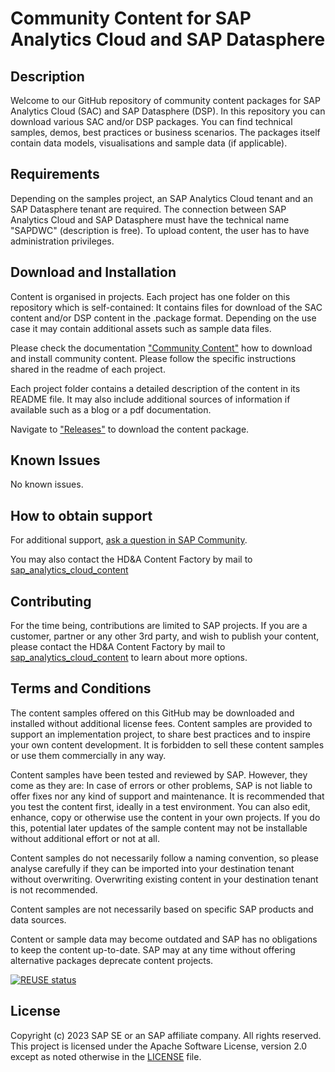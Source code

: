 # Community Content for SAP Analytics Cloud and SAP Datasphere

<!--- Register repository https://api.reuse.software/register, then add REUSE badge:
[![REUSE status](https://api.reuse.software/badge/github.com/SAP-samples/REPO-NAME)](https://api.reuse.software/info/github.com/SAP-samples/REPO-NAME)
-->

## Description
<!-- Please include SEO-friendly description -->
Welcome to our GitHub repository of community content packages for SAP Analytics Cloud (SAC) and SAP Datasphere (DSP). In this repository you can download various SAC and/or DSP packages.
You can find technical samples, demos, best practices or business scenarios.
The packages itself contain data models, visualisations and sample data (if applicable). 

## Requirements
Depending on the samples project, an SAP Analytics Cloud tenant and an SAP Datasphere tenant are required. The connection between SAP Analytics Cloud and SAP Datasphere must have the technical name "SAPDWC" (description is free).
To upload content, the user has to have administration privileges.

## Download and Installation
Content is organised in projects. Each project has one folder on this repository which is self-contained:
It contains files for download of the SAC content and/or DSP content in the .package format.
Depending on the use case it may contain additional assets such as sample data files.

Please check the documentation ["Community Content"](https://help.sap.com/docs/SAP_ANALYTICS_CLOUD/42093f14b43c485fbe3adbbe81eff6c8/603e26204ce14bd8b5f9729a8123636f.html) how to download and install community content. Please follow the specific instructions shared in the readme of each project.

Each project folder contains a detailed description of the content in its README file. It may also include additional sources of information if available such as a blog or a pdf documentation.

Navigate to ["Releases"](https://github.com/SAP-samples/analytics-cloud-datasphere-community-content/releases) to download the content package.

## Known Issues
No known issues.

## How to obtain support
For additional support, [ask a question in SAP Community](https://answers.sap.com/questions/ask.html).

You may also contact the HD&A Content Factory by mail to [sap_analytics_cloud_content](mailto:sap_analytics_cloud_content@sap.com)

## Contributing
For the time being, contributions are limited to SAP projects. If you are a customer, partner or any other 3rd party, and wish to publish your content, please contact the HD&A Content Factory by mail to [sap_analytics_cloud_content](mailto:sap_analytics_cloud_content@sap.com) to learn about more options.

## Terms and Conditions
The content samples offered on this GitHub may be downloaded and installed without additional license fees. Content samples are provided to support an implementation project, to share best practices and to inspire your own content development. 
It is forbidden to sell these content samples or use them commercially in any way. 

Content samples have been tested and reviewed by SAP. However, they come as they are: In case of errors or other problems, SAP is not liable to offer fixes nor any kind of support and maintenance. It is recommended that you test the content first, ideally in a test environment. You can also edit, enhance, copy or otherwise use the content in your own projects. If you do this, potential later updates of the sample content may not be installable without additional effort or not at all.

Content samples do not necessarily follow a naming convention, so please analyse carefully if they can be imported into your destination tenant without overwriting. Overwriting existing content in your destination tenant is not recommended.

Content samples are not necessarily based on specific SAP products and data sources.

Content or sample data may become outdated and SAP has no obligations to keep the content up-to-date. SAP may at any time without offering alternative packages deprecate content projects. 

[![REUSE status](https://api.reuse.software/badge/github.com/SAP-samples/analytics-cloud-datasphere-community-content)](https://api.reuse.software/info/github.com/SAP-samples/analytics-cloud-datasphere-community-content)


## License
Copyright (c) 2023 SAP SE or an SAP affiliate company. All rights reserved. This project is licensed under the Apache Software License, version 2.0 except as noted otherwise in the [LICENSE](LICENSE) file.
